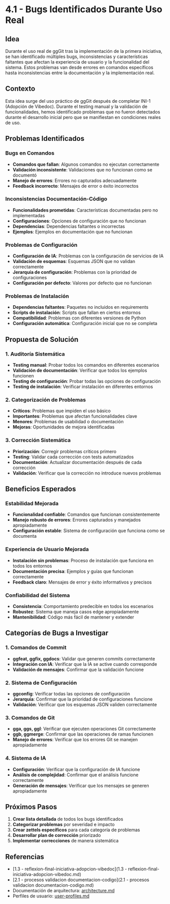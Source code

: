 # 4.1 - Bugs Identificados Durante Uso Real

## Idea

Durante el uso real de ggGit tras la implementación de la primera iniciativa, se han identificado múltiples bugs, inconsistencias y características faltantes que afectan la experiencia de usuario y la funcionalidad del sistema. Estos problemas van desde errores en comandos específicos hasta inconsistencias entre la documentación y la implementación real.

## Contexto

Esta idea surge del uso práctico de ggGit después de completar INI-1 (Adopción de Vibedoc). Durante el testing manual y la validación de funcionalidades, hemos identificado problemas que no fueron detectados durante el desarrollo inicial pero que se manifiestan en condiciones reales de uso.

## Problemas Identificados

### Bugs en Comandos
- **Comandos que fallan**: Algunos comandos no ejecutan correctamente
- **Validación inconsistente**: Validaciones que no funcionan como se documentó
- **Manejo de errores**: Errores no capturados adecuadamente
- **Feedback incorrecto**: Mensajes de error o éxito incorrectos

### Inconsistencias Documentación-Código
- **Funcionalidades prometidas**: Características documentadas pero no implementadas
- **Configuraciones**: Opciones de configuración que no funcionan
- **Dependencias**: Dependencias faltantes o incorrectas
- **Ejemplos**: Ejemplos en documentación que no funcionan

### Problemas de Configuración
- **Configuración de IA**: Problemas con la configuración de servicios de IA
- **Validación de esquemas**: Esquemas JSON que no validan correctamente
- **Jerarquía de configuración**: Problemas con la prioridad de configuraciones
- **Configuración por defecto**: Valores por defecto que no funcionan

### Problemas de Instalación
- **Dependencias faltantes**: Paquetes no incluidos en requirements
- **Scripts de instalación**: Scripts que fallan en ciertos entornos
- **Compatibilidad**: Problemas con diferentes versiones de Python
- **Configuración automática**: Configuración inicial que no se completa

## Propuesta de Solución

### 1. Auditoría Sistemática
- **Testing manual**: Probar todos los comandos en diferentes escenarios
- **Validación de documentación**: Verificar que todos los ejemplos funcionen
- **Testing de configuración**: Probar todas las opciones de configuración
- **Testing de instalación**: Verificar instalación en diferentes entornos

### 2. Categorización de Problemas
- **Críticos**: Problemas que impiden el uso básico
- **Importantes**: Problemas que afectan funcionalidades clave
- **Menores**: Problemas de usabilidad o documentación
- **Mejoras**: Oportunidades de mejora identificadas

### 3. Corrección Sistemática
- **Priorización**: Corregir problemas críticos primero
- **Testing**: Validar cada corrección con tests automatizados
- **Documentación**: Actualizar documentación después de cada corrección
- **Validación**: Verificar que la corrección no introduce nuevos problemas

## Beneficios Esperados

### Estabilidad Mejorada
- **Funcionalidad confiable**: Comandos que funcionan consistentemente
- **Manejo robusto de errores**: Errores capturados y manejados apropiadamente
- **Configuración estable**: Sistema de configuración que funciona como se documenta

### Experiencia de Usuario Mejorada
- **Instalación sin problemas**: Proceso de instalación que funciona en todos los entornos
- **Documentación precisa**: Ejemplos y guías que funcionan correctamente
- **Feedback claro**: Mensajes de error y éxito informativos y precisos

### Confiabilidad del Sistema
- **Consistencia**: Comportamiento predecible en todos los escenarios
- **Robustez**: Sistema que maneja casos edge apropiadamente
- **Mantenibilidad**: Código más fácil de mantener y extender

## Categorías de Bugs a Investigar

### 1. Comandos de Commit
- **ggfeat, ggfix, ggdocs**: Validar que generen commits correctamente
- **Integración con IA**: Verificar que la IA se active cuando corresponde
- **Validación de mensajes**: Confirmar que la validación funcione

### 2. Sistema de Configuración
- **ggconfig**: Verificar todas las opciones de configuración
- **Jerarquía**: Confirmar que la prioridad de configuraciones funcione
- **Validación**: Verificar que los esquemas JSON validen correctamente

### 3. Comandos de Git
- **gga, ggs, ggl**: Verificar que ejecuten operaciones Git correctamente
- **ggb, ggmerge**: Confirmar que las operaciones de ramas funcionen
- **Manejo de errores**: Verificar que los errores Git se manejen apropiadamente

### 4. Sistema de IA
- **Configuración**: Verificar que la configuración de IA funcione
- **Análisis de complejidad**: Confirmar que el análisis funcione correctamente
- **Generación de mensajes**: Verificar que los mensajes se generen apropiadamente

## Próximos Pasos

1. **Crear lista detallada** de todos los bugs identificados
2. **Categorizar problemas** por severidad e impacto
3. **Crear zettels específicos** para cada categoría de problemas
4. **Desarrollar plan de corrección** priorizado
5. **Implementar correcciones** de manera sistemática

## Referencias

- [1.3 - reflexion-final-iniciativa-adopcion-vibedoc](1.3 - reflexion-final-iniciativa-adopcion-vibedoc.md)
- [2.1 - procesos validacion documentacion-codigo](2.1 - procesos validacion documentacion-codigo.md)
- Documentación de arquitectura: [architecture.md](../architecture.md)
- Perfiles de usuario: [user-profiles.md](../user-profiles.md)
